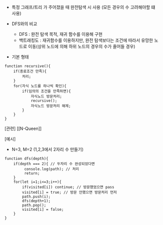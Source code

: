 - 특정 그래프/트리 가 주어졌을 때 완전탐색 시 사용 (모든 경우의 수 고려해야할 떄 사용)

- DFS와의 비교
	- DFS : 완전 탐색 목적, 재귀 함수를 이용해 구현
	- 백트래킹도 : 재귀함수를 이용하지만, 완전 탐색보다는 조건에 따라서 유망한 노드로 이동(상위 노드에 의해 하위 노드의 경우의 수가 줄어들 경우)

- 기본 형태
```JS
function recursive(){
	if(종료조건 만족){
		처리;
	}
	for(자식 노드를 하나씩 확인){
		if(임의의 조건을 만족하면){
			자식노드 방문처리;
			recursive();
			자식노드 방문처리 해제;
		}
	}
}
```

\[관련]
[[N-Queen]]

\[예시]
- N=3, M=2 (1,2,3에서 2자리 수 만들기)
```JS
function dfs(depth){
	if(depth === 2){ // 두자리 수 완성되었다면
		 console.log(path); // 처리
		 return;
	}
	for(let i=1;i<=3;i++){
		if(visited[i]) continue; // 방문했었으면 pass
		visited[i] = true; // 방문 안했으면 방문처리 먼저
		path.push(i);
		dfs(depth+1);
		path.pop();
		visited[i] = false;
	}
}
```
